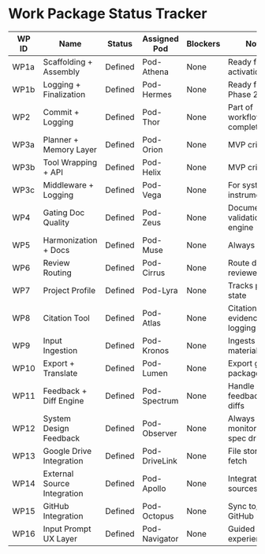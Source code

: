 # Work Package Status Tracker

| WP ID | Name | Status | Assigned Pod | Blockers | Notes | Phase |
|-------|------|--------|--------------|----------|-------|--------|
| WP1a | Scaffolding + Assembly | Defined | Pod-Athena | None | Ready for activation | Phase 1 |
| WP1b | Logging + Finalization | Defined | Pod-Hermes | None | Ready for Phase 2 | Phase 2 |
| WP2 | Commit + Logging | Defined | Pod-Thor | None | Part of workflow completion | Phase 3 |
| WP3a | Planner + Memory Layer | Defined | Pod-Orion | None | MVP critical | Phase 1 |
| WP3b | Tool Wrapping + API | Defined | Pod-Helix | None | MVP critical | Phase 1 |
| WP3c | Middleware + Logging | Defined | Pod-Vega | None | For system instrumentation | Phase 2 |
| WP4 | Gating Doc Quality | Defined | Pod-Zeus | None | Document validation engine | Phase 2 |
| WP5 | Harmonization + Docs | Defined | Pod-Muse | None | Always Active | Always Active |
| WP6 | Review Routing | Defined | Pod-Cirrus | None | Route docs to reviewers | Phase 3 |
| WP7 | Project Profile | Defined | Pod-Lyra | None | Tracks project state | Phase 3 |
| WP8 | Citation Tool | Defined | Pod-Atlas | None | Citation and evidence logging | Phase 2 |
| WP9 | Input Ingestion | Defined | Pod-Kronos | None | Ingests user materials | Phase 1 |
| WP10 | Export + Translate | Defined | Pod-Lumen | None | Export gate packages | Phase 3 |
| WP11 | Feedback + Diff Engine | Defined | Pod-Spectrum | None | Handle feedback and diffs | Phase 2 |
| WP12 | System Design Feedback | Defined | Pod-Observer | None | Always monitors for spec drift | Always Active |
| WP13 | Google Drive Integration | Defined | Pod-DriveLink | None | File storage + fetch | Phase 2 |
| WP14 | External Source Integration | Defined | Pod-Apollo | None | Integrate web sources | Phase 3 |
| WP15 | GitHub Integration | Defined | Pod-Octopus | None | Sync to/from GitHub | Phase 3 |
| WP16 | Input Prompt UX Layer | Defined | Pod-Navigator | None | Guided input experience | Phase 1 |